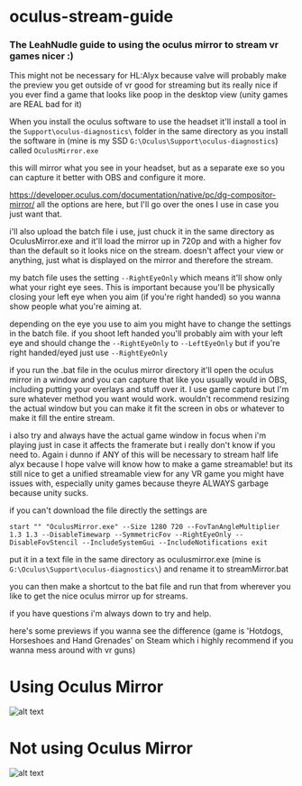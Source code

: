 # oculus-stream-guide
### The LeahNudle guide to using the oculus mirror to stream vr games nicer :)

This might not be necessary for HL:Alyx because valve will probably make the preview you get outside of vr good for streaming but its really nice if you ever find a game that looks like poop in the desktop view (unity games are REAL bad for it)

When you install the oculus software to use the headset it'll install a tool in the `Support\oculus-diagnostics\` folder in the same directory as you install the software in (mine is my SSD `G:\Oculus\Support\oculus-diagnostics`) called `OculusMirror.exe`

this will mirror what you see in your headset, but as a separate exe so you can capture it better with OBS and configure it more. 

https://developer.oculus.com/documentation/native/pc/dg-compositor-mirror/ all the options are here, but I'll go over the ones I use in case you just want that.

i'll also upload the batch file i use, just chuck it in the same directory as OculusMirror.exe and it'll load the mirror up in 720p and with a higher fov than the default so it looks nice on the stream. doesn't affect your view or anything, just what is displayed on the mirror and therefore the stream. 

my batch file uses the setting `--RightEyeOnly` which means it'll show only what your right eye sees. This is important because you'll be physically closing your left eye when you aim (if you're right handed) so you wanna show people what you're aiming at.


depending on the eye you use to aim you might have to change the settings in the batch file. if you shoot left handed you'll probably aim with your left eye and should change the `--RightEyeOnly` to `--LeftEyeOnly` but if you're right handed/eyed just use `--RightEyeOnly`

if you run the  .bat file in the oculus mirror directory it'll open the oculus mirror in a window and you can capture that like you usually would in OBS, including putting your overlays and stuff over it. I use game capture but I'm sure whatever method you want would work. wouldn't recommend resizing the actual window but you can make it fit the screen in obs or whatever to make it fill the entire stream.

i also try and always have the actual game window in focus when i'm playing just in case it affects the framerate but i really don't know if you need to. Again i dunno if ANY of this will be necessary to stream half life alyx because I hope valve will know how to make a game streamable! but its still nice to get a unified streamable view for any VR game you might have issues with, especially unity games because theyre ALWAYS garbage because unity sucks.

if you can't download the file directly the settings are 

``start "" "OculusMirror.exe" --Size 1280 720 --FovTanAngleMultiplier 1.3 1.3 --DisableTimewarp --SymmetricFov --RightEyeOnly --DisableFovStencil --IncludeSystemGui --IncludeNotifications
exit``

put it in a text file in the same directory as oculusmirror.exe (mine is `G:\Oculus\Support\oculus-diagnostics\`) and rename it to streamMirror.bat

you can then make a shortcut to the bat file and run that from wherever you like to get the nice oculus mirror up for streams.

if you have questions i'm always down to try and help.

here's some previews if you wanna see the difference (game is 'Hotdogs, Horseshoes and Hand Grenades' on Steam which i highly recommend if you wanna mess around with vr guns)

# Using Oculus Mirror
![alt text](https://i.imgur.com/aRdZbZQ.png "Using Oculus Mirror")

# Not using Oculus Mirror
![alt text](https://i.imgur.com/54uBlSx.jpg " Not Using Oculus Mirror")

